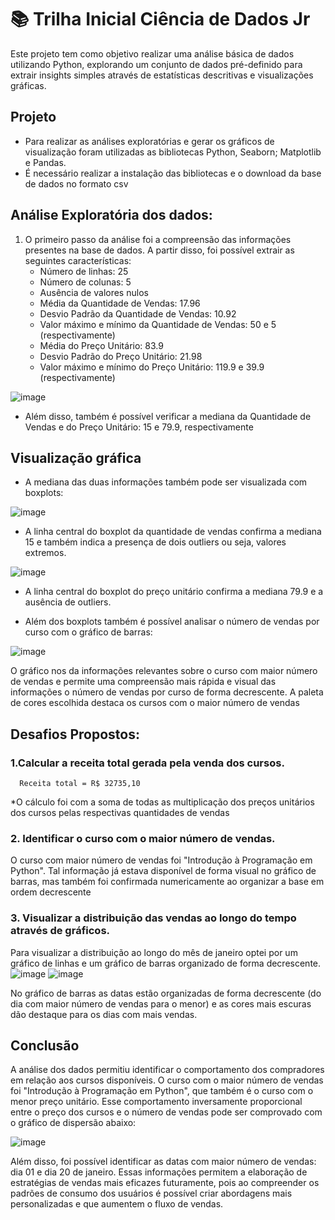 
# 📚 Trilha Inicial Ciência de Dados Jr
Este projeto tem como objetivo realizar uma análise básica de dados utilizando Python, explorando um conjunto de dados pré-definido para extrair insights simples através de estatísticas descritivas e visualizações gráficas.

## Projeto
- Para realizar as análises exploratórias e gerar os gráficos de visualização foram utilizadas as bibliotecas Python, Seaborn; Matplotlib e Pandas.
- É necessário realizar a instalação das bibliotecas e o download da base de dados no formato csv

## Análise Exploratória dos dados:
1. O primeiro passo da análise foi a compreensão das informações presentes na base de dados. A partir disso, foi possível extrair as seguintes características:
   - Número de linhas: 25
   - Número de colunas: 5
   - Ausência de valores nulos
   - Média da Quantidade de Vendas: 17.96
   - Desvio Padrão da Quantidade de Vendas: 10.92
   - Valor máximo e mínimo da Quantidade de Vendas: 50 e 5 (respectivamente) 
   - Média do Preço Unitário: 83.9
   - Desvio Padrão do Preço Unitário: 21.98
   - Valor máximo e mínimo do Preço Unitário: 119.9 e 39.9 (respectivamente) 

![image](https://github.com/codigocerto/TrilhaDadosJR-JUN15/assets/147278256/efe59725-5e16-4254-a354-f1c5fdb5187e)

- Além disso, também é possível verificar a mediana da Quantidade de Vendas e do Preço Unitário: 15 e 79.9, respectivamente

## Visualização gráfica

- A mediana das duas informações também pode ser visualizada com boxplots:
  
![image](https://github.com/codigocerto/TrilhaDadosJR-JUN15/assets/147278256/01378e5e-a34b-4187-b517-fc006b67d4cb)

- A linha central do boxplot da quantidade de vendas confirma a mediana 15 e também indica a presença de dois outliers ou seja, valores extremos. 

![image](https://github.com/codigocerto/TrilhaDadosJR-JUN15/assets/147278256/3e9f9318-de07-4ce9-b0c8-e28aae3e688c)

- A linha central do boxplot do preço unitário confirma a mediana 79.9 e a ausência de outliers.

- Além dos boxplots também é possível analisar o número de vendas por curso com o gráfico de barras:

![image](https://github.com/codigocerto/TrilhaDadosJR-JUN15/assets/147278256/d2223725-9b47-4db9-8af2-c6ac477e0d55)


O gráfico nos da informações relevantes sobre o curso com maior número de vendas e permite uma compreensão mais rápida e visual das informações o número de vendas por curso de forma decrescente. A paleta de cores escolhida destaca os cursos com o maior número de vendas

## Desafios Propostos:
### 1.Calcular a receita total gerada pela venda dos cursos.
      Receita total = R$ 32735,10

*O cálculo foi com a soma de todas as multiplicação dos preços unitários dos cursos pelas respectivas quantidades de vendas

   
### 2. Identificar o curso com o maior número de vendas.
 O curso com maior número de vendas foi "Introdução à Programação em Python". Tal informação já estava disponível de forma visual no gráfico de barras, mas também foi confirmada numericamente ao organizar a base em ordem decrescente

### 3. Visualizar a distribuição das vendas ao longo do tempo através de gráficos.

Para visualizar a distribuição ao longo do mês de janeiro optei por um gráfico de linhas e um gráfico de barras organizado de forma decrescente. 
![image](https://github.com/rafaviannam/TrilhaDadosJR-JUN15/assets/147278256/50f21ccf-5f0c-40a8-890d-eb83e5b618f3)
![image](https://github.com/rafaviannam/TrilhaDadosJR-JUN15/assets/147278256/fc110807-57c0-4582-b3f2-cd3a7b8a63d3)

No gráfico de barras as datas estão organizadas de forma decrescente (do dia com maior número de vendas para o menor) e as cores mais escuras dão destaque para os dias com mais vendas.

## Conclusão

A análise dos dados permitiu identificar o comportamento dos compradores em relação aos cursos disponíveis. O curso com o maior número de vendas foi "Introdução à Programação em Python", que também é o curso com o menor preço unitário. Esse comportamento inversamente proporcional entre o preço dos cursos e o número de vendas pode ser comprovado com o gráfico de dispersão abaixo:

![image](https://github.com/rafaviannam/TrilhaDadosJR-JUN15/assets/147278256/72eee9eb-d339-4c47-9a07-8bd65b5e9d77)

Além disso, foi possível identificar as datas com maior número de vendas: dia 01 e dia 20 de janeiro.
Essas informações permitem a elaboração de estratégias de vendas mais eficazes futuramente, pois ao compreender os padrões de consumo dos usuários é possível criar abordagens mais personalizadas e que aumentem o fluxo de vendas. 
